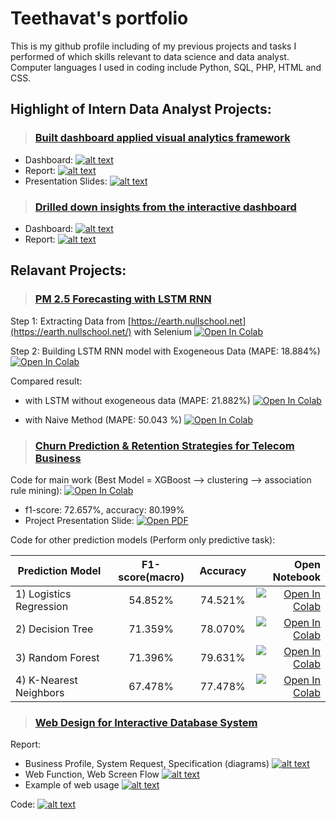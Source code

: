 # Teethavat's portfolio

This is my github profile including of my previous projects and tasks I performed of which skills relevant to data science and data analyst. Computer languages I used in coding include Python, SQL, PHP, HTML and CSS. 

## Highlight of Intern Data Analyst Projects:

> ### [Built dashboard applied visual analytics framework](https://github.com/teethavattcp/teethavat_port_data/tree/main/Intern_Proj_DA/01_Visual_Analytics_Dashboard "Go to folder in Github") 

* Dashboard: [![alt text](https://github.com/teethavattcp/teethavat_port_data/blob/main/img/badge_img.gif "Open Dashboard")](https://github.com/teethavattcp/teethavat_port_data/blob/main/Intern_Proj_DA/01_Visual_Analytics_Dashboard/Intern_01_VA_Dashboard.jpg)
* Report: [![alt text](https://github.com/teethavattcp/teethavat_port_data/blob/main/img/badge_pdf.gif "Open PDF")](https://github.com/teethavattcp/teethavat_port_data/blob/main/Intern_Proj_DA/01_Visual_Analytics_Dashboard/Intern_01_report_VA_dashboard.pdf)
* Presentation Slides: [![alt text](https://github.com/teethavattcp/teethavat_port_data/blob/main/img/badge_pdf.gif "Open PDF")](https://github.com/teethavattcp/teethavat_port_data/blob/main/Intern_Proj_DA/01_Visual_Analytics_Dashboard/Intern_01_slides_VA.pdf)

> ### [Drilled down insights from the interactive dashboard](https://github.com/teethavattcp/teethavat_port_data/tree/main/Intern_Proj_DA/02_COVID_Interactive_Dashboard "Go to folder in Github")
* Dashboard: [![alt text](https://github.com/teethavattcp/teethavat_port_data/blob/main/img/badge_img.gif "Open Dashboard")](https://github.com/teethavattcp/teethavat_port_data/blob/main/Intern_Proj_DA/02_COVID_Interactive_Dashboard/Intern_02_Interactive_Dashboard_final.png)
* Report: [![alt text](https://github.com/teethavattcp/teethavat_port_data/blob/main/img/badge_pdf.gif "Open PDF")](https://github.com/teethavattcp/teethavat_port_data/blob/main/Intern_Proj_DA/02_COVID_Interactive_Dashboard/Intern_02_report_interactive_dashboard.pdf)
## Relavant Projects:

> ### [PM 2.5 Forecasting with LSTM RNN](https://github.com/teethavattcp/teethavat_port_data/tree/main/Projects/01_PM_2.5_Forecasting_with_LSTM_RNN "Go to folder in Github")

Step 1: Extracting Data from [https://earth.nullschool.net](https://earth.nullschool.net/) with Selenium [![Open In Colab](https://github.com/Teethavattcp/teethavat_port_data/blob/main/img/colab-badge.svg)](https://colab.research.google.com/drive/1zLPFnpIX3Hk1bdTPUKAtQ0Z4AJTXpfpH?usp=sharing)

Step 2: Building LSTM RNN model with Exogeneous Data (MAPE: 18.884%) [![Open In Colab](https://github.com/Teethavattcp/teethavat_port_data/blob/main/img/colab-badge.svg)](https://colab.research.google.com/drive/1lg2AJyZOjypWqPZS9s2pAIJ6gtUiEstE?usp=sharing)

Compared result:

* with LSTM without exogeneous data (MAPE: 21.882%) [![Open In Colab](https://github.com/Teethavattcp/teethavat_port_data/blob/main/img/colab-badge.svg)](https://colab.research.google.com/drive/1zPgGMfIdcmhy2iL0ihxQt6M9dvftewBz?usp=sharing)

* with Naive Method (MAPE: 50.043 %) [![Open In Colab](https://github.com/Teethavattcp/teethavat_port_data/blob/main/img/colab-badge.svg)](https://colab.research.google.com/drive/1M2D-IPBm5CVwQVscWA4b6fid70SRcdw_?usp=sharing)

> ### [Churn Prediction & Retention Strategies for Telecom Business](https://github.com/teethavattcp/teethavat_port_data/tree/main/Projects/02_Churn_Prediction_%26_Retention_Strategies_for_Telecom_Business "Go to folder in Github")

Code for main work (Best Model = XGBoost --> clustering --> association rule mining): [![Open In Colab](https://github.com/Teethavattcp/teethavat_port_data/blob/main/img/colab-badge.svg)](https://colab.research.google.com/drive/1qZGmhF9Jft5VHlxWHva9BXMTEdDejth2?usp=sharing)
* f1-score: 72.657%, accuracy: 80.199% 
* Project Presentation Slide: [![Open PDF](https://github.com/teethavattcp/teethavat_port_data/blob/main/img/badge_pdf.gif)](https://drive.google.com/file/d/18DHvPsWPEvvzjNDww-H5U23UMtdbeiIp/view?usp=sharing)

Code for other prediction models (Perform only predictive task):

| Prediction Model        | F1-score(macro)| Accuracy  | Open Notebook                                                                                             |
| ----------------------- |:--------------:| :--------:| ---------------------------------------------------------------------------------------------------------:| 
| 1) Logistics Regression | 54.852%        | 74.521%   | [![Open In Colab](https://github.com/Teethavattcp/teethavat_port_data/blob/main/img/colab-badge.svg)](https://colab.research.google.com/drive/1seBXoAoBpdqaxq2Uwx12H3vSoIVT7QoR?usp=sharing) |
| 2) Decision Tree        | 71.359%        | 78.070%   | [![Open In Colab](https://github.com/Teethavattcp/teethavat_port_data/blob/main/img/colab-badge.svg)](https://colab.research.google.com/drive/1UMKEKYmSaUGkXpbp27T1yDlqq4k8U1BS?usp=sharing) |
| 3) Random Forest        | 71.396%        | 79.631%   | [![Open In Colab](https://github.com/Teethavattcp/teethavat_port_data/blob/main/img/colab-badge.svg)](https://colab.research.google.com/drive/1e81g6jMNympIRsciU6cwAARPy76IbitM?usp=sharing) |
| 4) K-Nearest Neighbors  | 67.478%        | 77.478%   | [![Open In Colab](https://github.com/Teethavattcp/teethavat_port_data/blob/main/img/colab-badge.svg)](https://colab.research.google.com/drive/1VUd6g-PQivLkMT8OwecmnyBJRzOui0D4?usp=sharing) |

> ### [Web Design for Interactive Database System](https://github.com/teethavattcp/teethavat_port_data/tree/main/Projects/03_Interactive_Database_Website_System "Go to folder in Github")

Report:
* Business Profile, System Request, Specification (diagrams) [![alt text](https://github.com/teethavattcp/teethavat_port_data/blob/main/img/badge_pdf.gif "Open PDF")](https://github.com/teethavattcp/teethavat_port_data/blob/main/Projects/03_Interactive_Database_Website_System/03_Interactive_db_web_01_Biz_Request_Spec.pdf)
* Web Function, Web Screen Flow [![alt text](https://github.com/teethavattcp/teethavat_port_data/blob/main/img/badge_pdf.gif "Open PDF")](https://github.com/teethavattcp/teethavat_port_data/blob/main/Projects/03_Interactive_Database_Website_System/03_Interactive_db_web_02_Func_ScreenFlow.pdf)
* Example of web usage [![alt text](https://github.com/teethavattcp/teethavat_port_data/blob/main/img/badge_pdf.gif "Open PDF")](https://github.com/teethavattcp/teethavat_port_data/blob/main/Projects/03_Interactive_Database_Website_System/03_Interactive_db_web_03_Example_usage.pdf)

Code: [![alt text](https://github.com/teethavattcp/teethavat_port_data/blob/main/img/badge_openfile.gif "Open File Path in Github")](https://github.com/teethavattcp/teethavat_port_data/tree/main/Projects/03_Interactive_Database_Website_System/Comp%20IT%20Final%20Project%20Code)


